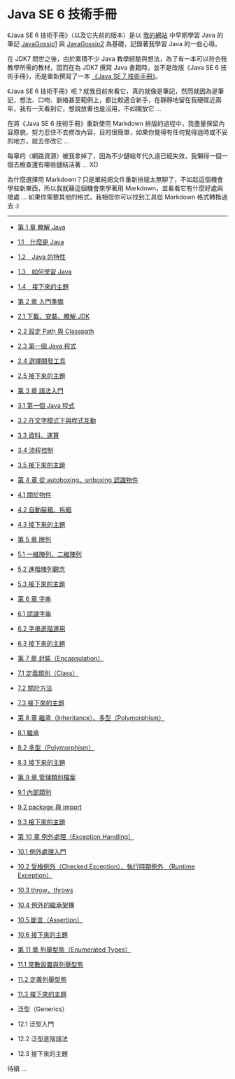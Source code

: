 Java SE 6 技術手冊
==================

《Java SE 6 技術手冊》（以及它先前的版本）是以 [我的網站](http://openhome.cc) 中早期學習 Java 的筆記 [JavaGossip1](http://openhome.cc/Gossip/JavaGossip-V1/) 與 [JavaGossip2](http://openhome.cc/Gossip/JavaGossip-V2/) 為基礎，記錄著我學習 Java 的一些心得。

在 JDK7 問世之後，由於累積不少 Java 教學經驗與想法，為了有一本可以符合我教學所需的教材，因而在為 JDK7 撰寫 Java 書籍時，並不是改版《Java SE 6 技術手冊》，而是重新撰寫了一本 [《Java SE 7 技術手冊》](http://books.gotop.com.tw/bookdetails.aspx?bn=ACL034000)。

《Java SE 6 技術手冊》呢？就我目前來看它，真的就像是筆記，然而就因為是筆記，想法、口吻、脈絡甚至範例上，都比較適合新手，在靜靜地留在我硬碟近兩年，我有一天看到它，想說放著也是沒用，不如開放它 ... 

在將《Java SE 6 技術手冊》重新使用 Markdown 排版的過程中，我盡量保留內容原貌，努力忍住不去修改內容，目的很簡單，如果你覺得有任何覺得過時或不妥的地方，就去俢改它 ...

每章的〈網路資源〉被我拿掉了，因為不少鏈結年代久遠已經失效，我懶得一個一個去檢查還有哪些鏈結活著 ... XD

為什麼選擇用 Markdown？只是單純把文件重新排版太無聊了，不如趁這個機會學些新東西，所以我就藉這個機會來學著用 Markdown，並看看它有什麼好處與壞處 ... 如果你需要其他的格式，我相信你可以找到工具從 Markdown 格式轉換過去 :)

----------

- [第 1 章 瞭解 Java](docs/CH01.md#%E7%AC%AC-1-%E7%AB%A0-%E7%9E%AD%E8%A7%A3-java)
 - [1.1　什麼是 Java](docs/CH01.md#11%E4%BB%80%E9%BA%BC%E6%98%AF-java)
 - [1.2　Java 的特性](docs/CH01.md#12java-%E7%9A%84%E7%89%B9%E6%80%A7)
 - [1.3　如何學習 Java](docs/CH01.md#13%E5%A6%82%E4%BD%95%E5%AD%B8%E7%BF%92-java)
 - [1.4　接下來的主題](docs/CH01.md#14%E6%8E%A5%E4%B8%8B%E4%BE%86%E7%9A%84%E4%B8%BB%E9%A1%8C)

- [第 2 章 入門準備](docs/CH02.md#%E7%AC%AC-2-%E7%AB%A0-%E5%85%A5%E9%96%80%E6%BA%96%E5%82%99)
 - [2.1 下載、安裝、瞭解 JDK](docs/CH02.md#21-%E4%B8%8B%E8%BC%89%E5%AE%89%E8%A3%9D%E7%9E%AD%E8%A7%A3-jdk)
 - [2.2 設定 Path 與 Classpath](docs/CH02.md#22-%E8%A8%AD%E5%AE%9A-path-%E8%88%87-classpath)
 - [2.3 第一個 Java 程式](docs/CH02.md#23-%E7%AC%AC%E4%B8%80%E5%80%8B-java-%E7%A8%8B%E5%BC%8F)
 - [2.4 選擇開發工具](docs/CH02.md#24-%E9%81%B8%E6%93%87%E9%96%8B%E7%99%BC%E5%B7%A5%E5%85%B7)
 - [2.5 接下來的主題](docs/CH02.md#25-%E6%8E%A5%E4%B8%8B%E4%BE%86%E7%9A%84%E4%B8%BB%E9%A1%8C)
 
- [第 3 章 語法入門](docs/CH03.md#%E7%AC%AC-3-%E7%AB%A0-%E8%AA%9E%E6%B3%95%E5%85%A5%E9%96%80)
 - [3.1 第一個 Java 程式](docs/CH03.md#31-%E7%AC%AC%E4%B8%80%E5%80%8B-java-%E7%A8%8B%E5%BC%8F)
 - [3.2 在文字模式下與程式互動](docs/CH03.md#32-%E5%9C%A8%E6%96%87%E5%AD%97%E6%A8%A1%E5%BC%8F%E4%B8%8B%E8%88%87%E7%A8%8B%E5%BC%8F%E4%BA%92%E5%8B%95)
 - [3.3 資料、運算](docs/CH03.md#33-%E8%B3%87%E6%96%99%E9%81%8B%E7%AE%97)
 - [3.4 流程控制](docs/CH03.md#34-%E6%B5%81%E7%A8%8B%E6%8E%A7%E5%88%B6)
 - [3.5 接下來的主題](docs/CH03.md#35-%E6%8E%A5%E4%B8%8B%E4%BE%86%E7%9A%84%E4%B8%BB%E9%A1%8C)
 
- [第 4 章 從 autoboxing、unboxing 認識物件](docs/CH04.md#%E7%AC%AC-4-%E7%AB%A0-%E5%BE%9E-autoboxingunboxing-%E8%AA%8D%E8%AD%98%E7%89%A9%E4%BB%B6)
 - [4.1 關於物件](docs/CH04.md#41-%E9%97%9C%E6%96%BC%E7%89%A9%E4%BB%B6)
 - [4.2 自動裝箱、拆箱](docs/CH04.md#42-%E8%87%AA%E5%8B%95%E8%A3%9D%E7%AE%B1%E6%8B%86%E7%AE%B1)
 - [4.3 接下來的主題](docs/CH04.md#43-%E6%8E%A5%E4%B8%8B%E4%BE%86%E7%9A%84%E4%B8%BB%E9%A1%8C)
 
- [第 5 章 陣列](docs/CH05.md#%E7%AC%AC-5-%E7%AB%A0-%E9%99%A3%E5%88%97)
 - [5.1 一維陣列、二維陣列](docs/CH05.md#51-%E4%B8%80%E7%B6%AD%E9%99%A3%E5%88%97%E4%BA%8C%E7%B6%AD%E9%99%A3%E5%88%97)
 - [5.2 進階陣列觀念](docs/CH05.md#52-%E9%80%B2%E9%9A%8E%E9%99%A3%E5%88%97%E8%A7%80%E5%BF%B5)
 - [5.3 接下來的主題](docs/CH05.md#53-%E6%8E%A5%E4%B8%8B%E4%BE%86%E7%9A%84%E4%B8%BB%E9%A1%8C)
 
- [第 6 章 字串](docs/CH06.md#%E7%AC%AC-6-%E7%AB%A0-%E5%AD%97%E4%B8%B2)
 - [6.1 認識字串](docs/CH06.md#61-%E8%AA%8D%E8%AD%98%E5%AD%97%E4%B8%B2)
 - [6.2 字串進階運用](docs/CH06.md#62-%E5%AD%97%E4%B8%B2%E9%80%B2%E9%9A%8E%E9%81%8B%E7%94%A8)
 - [6.3 接下來的主題](docs/CH06.md#63-%E6%8E%A5%E4%B8%8B%E4%BE%86%E7%9A%84%E4%B8%BB%E9%A1%8C)
 
- [第 7 章 封裝（Encapsulation）](docs/CH07.md#%E7%AC%AC-7-%E7%AB%A0-%E5%B0%81%E8%A3%9Dencapsulation)
 - [7.1 定義類別（Class）](docs/CH07.md#71-%E5%AE%9A%E7%BE%A9%E9%A1%9E%E5%88%A5class)
 - [7.2 關於方法](docs/CH07.md#72-%E9%97%9C%E6%96%BC%E6%96%B9%E6%B3%95)
 - [7.3 接下來的主題](docs/CH07.md#73-%E6%8E%A5%E4%B8%8B%E4%BE%86%E7%9A%84%E4%B8%BB%E9%A1%8C)
 
- [第 8 章 繼承（Inheritance）、多型（Polymorphism）](docs/CH08.md#%E7%AC%AC-8-%E7%AB%A0-%E7%B9%BC%E6%89%BFinheritance%E5%A4%9A%E5%9E%8Bpolymorphism)
 - [8.1 繼承](docs/CH08.md#81-%E7%B9%BC%E6%89%BF)
 - [8.2 多型（Polymorphism）](docs/CH08.md#82-%E5%A4%9A%E5%9E%8Bpolymorphism)
 - [8.3 接下來的主題](docs/CH08.md#83-%E6%8E%A5%E4%B8%8B%E4%BE%86%E7%9A%84%E4%B8%BB%E9%A1%8C)
 
- [第 9 章 管理類別檔案](docs/CH09.md#%E7%AC%AC-9-%E7%AB%A0-%E7%AE%A1%E7%90%86%E9%A1%9E%E5%88%A5%E6%AA%94%E6%A1%88)
 - [9.1 內部類別](docs/CH09.md#91-%E5%85%A7%E9%83%A8%E9%A1%9E%E5%88%A5)
 - [9.2 package 與 import](docs/CH09.md#92-package-%E8%88%87-import)
 - [9.3 接下來的主題](docs/CH09.md#93-%E6%8E%A5%E4%B8%8B%E4%BE%86%E7%9A%84%E4%B8%BB%E9%A1%8C)
 
- [第 10 章 例外處理（Exception Handling）](docs/CH10.md#%E7%AC%AC-10-%E7%AB%A0-%E4%BE%8B%E5%A4%96%E8%99%95%E7%90%86exception-handling)
 - [10.1 例外處理入門](docs/CH10.md#101-%E4%BE%8B%E5%A4%96%E8%99%95%E7%90%86%E5%85%A5%E9%96%80)
 - [10.2 受檢例外（Checked Exception）、執行時期例外
（Runtime Exception）](docs/CH10.md#102-%E5%8F%97%E6%AA%A2%E4%BE%8B%E5%A4%96checked-exception%E5%9F%B7%E8%A1%8C%E6%99%82%E6%9C%9F%E4%BE%8B%E5%A4%96runtime-exception)
 - [10.3 throw、throws](docs/CH10.md#103-throwthrows)
 - [10.4 例外的繼承架構](docs/CH10.md#104-%E4%BE%8B%E5%A4%96%E7%9A%84%E7%B9%BC%E6%89%BF%E6%9E%B6%E6%A7%8B)
 - [10.5 斷言（Assertion）](docs/CH10.md#105-%E6%96%B7%E8%A8%80assertion)
 - [10.6 接下來的主題](docs/CH10.md#106-%E6%8E%A5%E4%B8%8B%E4%BE%86%E7%9A%84%E4%B8%BB%E9%A1%8C)
 
- [第 11 章 列舉型態（Enumerated Types）](docs/CH11.md#%E7%AC%AC-11-%E7%AB%A0-%E5%88%97%E8%88%89%E5%9E%8B%E6%85%8Benumerated-types)
 - [11.1 常數設置與列舉型態](docs/CH11.md#111-%E5%B8%B8%E6%95%B8%E8%A8%AD%E7%BD%AE%E8%88%87%E5%88%97%E8%88%89%E5%9E%8B%E6%85%8B)
 - [11.2 定義列舉型態](docs/CH11.md#112-%E5%AE%9A%E7%BE%A9%E5%88%97%E8%88%89%E5%9E%8B%E6%85%8B)
 - [11.3 接下來的主題](docs/CH11.md#113-%E6%8E%A5%E4%B8%8B%E4%BE%86%E7%9A%84%E4%B8%BB%E9%A1%8C)
 
- 泛型（Generics）
- 12.1 泛型入門
- 12.2 泛型進階語法
- 12.3 接下來的主題
 
 
待續 ...